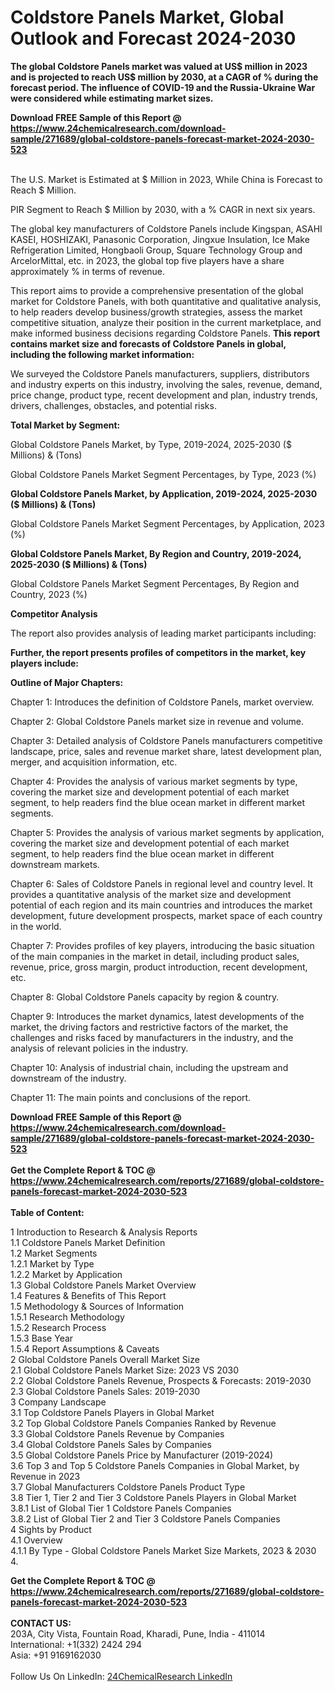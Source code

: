<h1>Coldstore Panels Market, Global Outlook and Forecast 2024-2030</h1><p><strong>The global Coldstore Panels market was valued at US$ million in 2023 and is projected to reach US$ million by 2030, at a CAGR of % during the forecast period. The influence of COVID-19 and the Russia-Ukraine War were considered while estimating market sizes.</strong></p><p>
</p><p></p><div><b>Download FREE Sample of this Report @ 
            <a href="https://www.24chemicalresearch.com/download-sample/271689/global-coldstore-panels-forecast-market-2024-2030-523">
            https://www.24chemicalresearch.com/download-sample/271689/global-coldstore-panels-forecast-market-2024-2030-523</a></b></div><br><p>
The U.S. Market is Estimated at $ Million in 2023, While China is Forecast to Reach $ Million.</p><p>
PIR Segment to Reach $ Million by 2030, with a % CAGR in next six years.</p><p>
The global key manufacturers of Coldstore Panels include Kingspan, ASAHI KASEI, HOSHIZAKI, Panasonic Corporation, Jingxue Insulation, Ice Make Refrigeration Limited, Hongbaoli Group, Square Technology Group and ArcelorMittal, etc. in 2023, the global top five players have a share approximately % in terms of revenue.</p><p>
This report aims to provide a comprehensive presentation of the global market for Coldstore Panels, with both quantitative and qualitative analysis, to help readers develop business/growth strategies, assess the market competitive situation, analyze their position in the current marketplace, and make informed business decisions regarding Coldstore Panels. <strong>This report contains market size and forecasts of Coldstore Panels in global, including the following market information:</strong></p><p>
</p><p>
</p><p>We surveyed the Coldstore Panels manufacturers, suppliers, distributors and industry experts on this industry, involving the sales, revenue, demand, price change, product type, recent development and plan, industry trends, drivers, challenges, obstacles, and potential risks.</p><p>
<strong>Total Market by Segment:</strong></p><p>
Global Coldstore Panels Market, by Type, 2019-2024, 2025-2030 ($ Millions) &amp; (Tons)</p><p>
Global Coldstore Panels Market Segment Percentages, by Type, 2023 (%)</p><p>
</p><p>
</p><p><strong>Global Coldstore Panels Market, by Application, 2019-2024, 2025-2030 ($ Millions) &amp; (Tons)</strong></p><p>
Global Coldstore Panels Market Segment Percentages, by Application, 2023 (%)</p><p>
</p><p>
</p><p><strong>Global Coldstore Panels Market, By Region and Country, 2019-2024, 2025-2030 ($ Millions) &amp; (Tons)</strong></p><p>
Global Coldstore Panels Market Segment Percentages, By Region and Country, 2023 (%)</p><p>
</p><p>
</p><p><strong>Competitor Analysis</strong></p><p>
The report also provides analysis of leading market participants including:</p><p>
</p><p>
</p><p><strong>Further, the report presents profiles of competitors in the market, key players include:</strong></p><p>
</p><p>
</p><p><strong>Outline of Major Chapters:</strong></p><p>
Chapter 1: Introduces the definition of Coldstore Panels, market overview.</p><p>
Chapter 2: Global Coldstore Panels market size in revenue and volume.</p><p>
Chapter 3: Detailed analysis of Coldstore Panels manufacturers competitive landscape, price, sales and revenue market share, latest development plan, merger, and acquisition information, etc.</p><p>
Chapter 4: Provides the analysis of various market segments by type, covering the market size and development potential of each market segment, to help readers find the blue ocean market in different market segments.</p><p>
Chapter 5: Provides the analysis of various market segments by application, covering the market size and development potential of each market segment, to help readers find the blue ocean market in different downstream markets.</p><p>
Chapter 6: Sales of Coldstore Panels in regional level and country level. It provides a quantitative analysis of the market size and development potential of each region and its main countries and introduces the market development, future development prospects, market space of each country in the world.</p><p>
Chapter 7: Provides profiles of key players, introducing the basic situation of the main companies in the market in detail, including product sales, revenue, price, gross margin, product introduction, recent development, etc.</p><p>
Chapter 8: Global Coldstore Panels capacity by region &amp; country.</p><p>
Chapter 9: Introduces the market dynamics, latest developments of the market, the driving factors and restrictive factors of the market, the challenges and risks faced by manufacturers in the industry, and the analysis of relevant policies in the industry.</p><p>
Chapter 10: Analysis of industrial chain, including the upstream and downstream of the industry.</p><p>
Chapter 11: The main points and conclusions of the report.</p><div><b>Download FREE Sample of this Report @ 
            <a href="https://www.24chemicalresearch.com/download-sample/271689/global-coldstore-panels-forecast-market-2024-2030-523">
            https://www.24chemicalresearch.com/download-sample/271689/global-coldstore-panels-forecast-market-2024-2030-523</a></b></div><br><div><b>Get the Complete Report & TOC @ 
            <a href="https://www.24chemicalresearch.com/reports/271689/global-coldstore-panels-forecast-market-2024-2030-523">
            https://www.24chemicalresearch.com/reports/271689/global-coldstore-panels-forecast-market-2024-2030-523</a></b></div><br>
            <b>Table of Content:</b><p>1 Introduction to Research & Analysis Reports<br />
    1.1 Coldstore Panels Market Definition<br />
    1.2 Market Segments<br />
        1.2.1 Market by Type<br />
        1.2.2 Market by Application<br />
    1.3 Global Coldstore Panels Market Overview<br />
    1.4 Features & Benefits of This Report<br />
    1.5 Methodology & Sources of Information<br />
        1.5.1 Research Methodology<br />
        1.5.2 Research Process<br />
        1.5.3 Base Year<br />
        1.5.4 Report Assumptions & Caveats<br />
2 Global Coldstore Panels Overall Market Size<br />
    2.1 Global Coldstore Panels Market Size: 2023 VS 2030<br />
    2.2 Global Coldstore Panels Revenue, Prospects & Forecasts: 2019-2030<br />
    2.3 Global Coldstore Panels Sales: 2019-2030<br />
3 Company Landscape<br />
    3.1 Top Coldstore Panels Players in Global Market<br />
    3.2 Top Global Coldstore Panels Companies Ranked by Revenue<br />
    3.3 Global Coldstore Panels Revenue by Companies<br />
    3.4 Global Coldstore Panels Sales by Companies<br />
    3.5 Global Coldstore Panels Price by Manufacturer (2019-2024)<br />
    3.6 Top 3 and Top 5 Coldstore Panels Companies in Global Market, by Revenue in 2023<br />
    3.7 Global Manufacturers Coldstore Panels Product Type<br />
    3.8 Tier 1, Tier 2 and Tier 3 Coldstore Panels Players in Global Market<br />
        3.8.1 List of Global Tier 1 Coldstore Panels Companies<br />
        3.8.2 List of Global Tier 2 and Tier 3 Coldstore Panels Companies<br />
4 Sights by Product<br />
    4.1 Overview<br />
        4.1.1 By Type - Global Coldstore Panels Market Size Markets, 2023 & 2030<br />
        4.</p><div><b>Get the Complete Report & TOC @ 
            <a href="https://www.24chemicalresearch.com/reports/271689/global-coldstore-panels-forecast-market-2024-2030-523">
            https://www.24chemicalresearch.com/reports/271689/global-coldstore-panels-forecast-market-2024-2030-523</a></b></div><br><b>CONTACT US:</b><br>
            203A, City Vista, Fountain Road, Kharadi, Pune, India - 411014<br>
            International: +1(332) 2424 294<br>
            Asia: +91 9169162030 <br><br>
            Follow Us On LinkedIn: <a href="https://www.linkedin.com/company/24chemicalresearch/">24ChemicalResearch LinkedIn</a>